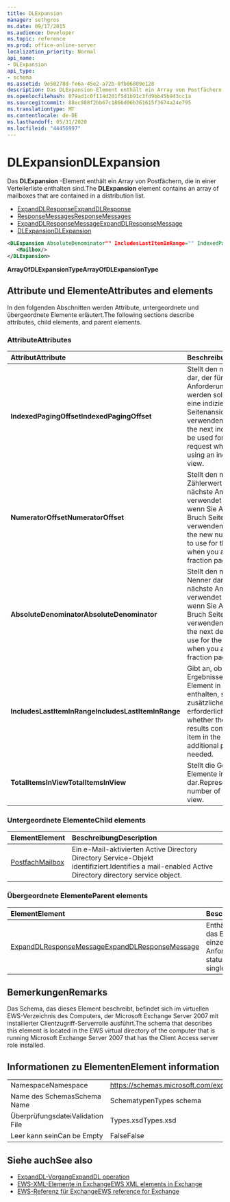 ```yaml
---
title: DLExpansion
manager: sethgros
ms.date: 09/17/2015
ms.audience: Developer
ms.topic: reference
ms.prod: office-online-server
localization_priority: Normal
api_name:
- DLExpansion
api_type:
- schema
ms.assetid: 9e50278d-fe6a-45e2-a72b-0fb06809e128
description: Das DLExpansion-Element enthält ein Array von Postfächern, die in einer Verteilerliste enthalten sind.
ms.openlocfilehash: 079ad1c0f114d201f5d1b91c3fd9bb45b943cc1a
ms.sourcegitcommit: 88ec988f2bb67c1866d06b361615f3674a24e795
ms.translationtype: MT
ms.contentlocale: de-DE
ms.lasthandoff: 05/31/2020
ms.locfileid: "44456997"
---
```

# <a name="dlexpansion"></a><span data-ttu-id="b89d4-103">DLExpansion</span><span class="sxs-lookup"><span data-stu-id="b89d4-103">DLExpansion</span></span>

<span data-ttu-id="b89d4-104">Das **DLExpansion** -Element enthält ein Array von Postfächern, die in einer Verteilerliste enthalten sind.</span><span class="sxs-lookup"><span data-stu-id="b89d4-104">The **DLExpansion** element contains an array of mailboxes that are contained in a distribution list.</span></span> 
  
- [<span data-ttu-id="b89d4-105">ExpandDLResponse</span><span class="sxs-lookup"><span data-stu-id="b89d4-105">ExpandDLResponse</span></span>](expanddlresponse.md) 
- [<span data-ttu-id="b89d4-106">ResponseMessages</span><span class="sxs-lookup"><span data-stu-id="b89d4-106">ResponseMessages</span></span>](responsemessages.md) 
- [<span data-ttu-id="b89d4-107">ExpandDLResponseMessage</span><span class="sxs-lookup"><span data-stu-id="b89d4-107">ExpandDLResponseMessage</span></span>](expanddlresponsemessage.md)
- [<span data-ttu-id="b89d4-108">DLExpansion</span><span class="sxs-lookup"><span data-stu-id="b89d4-108">DLExpansion</span></span>](dlexpansion.md)
  
```xml
<DLExpansion AbsoluteDenominator"" IncludesLastItemInRange="" IndexedPagingOffset="" NumeratorOffset="" TotalItemsInView="">
   <Mailbox/>
</DLExpansion>
```

 <span data-ttu-id="b89d4-109">**ArrayOfDLExpansionType**</span><span class="sxs-lookup"><span data-stu-id="b89d4-109">**ArrayOfDLExpansionType**</span></span>
## <a name="attributes-and-elements"></a><span data-ttu-id="b89d4-110">Attribute und Elemente</span><span class="sxs-lookup"><span data-stu-id="b89d4-110">Attributes and elements</span></span>

<span data-ttu-id="b89d4-111">In den folgenden Abschnitten werden Attribute, untergeordnete und übergeordnete Elemente erläutert.</span><span class="sxs-lookup"><span data-stu-id="b89d4-111">The following sections describe attributes, child elements, and parent elements.</span></span>
  
### <a name="attributes"></a><span data-ttu-id="b89d4-112">Attribute</span><span class="sxs-lookup"><span data-stu-id="b89d4-112">Attributes</span></span>

|<span data-ttu-id="b89d4-113">**Attribut**</span><span class="sxs-lookup"><span data-stu-id="b89d4-113">**Attribute**</span></span>|<span data-ttu-id="b89d4-114">**Beschreibung**</span><span class="sxs-lookup"><span data-stu-id="b89d4-114">**Description**</span></span>|
|:-----|:-----|
|<span data-ttu-id="b89d4-115">**IndexedPagingOffset**</span><span class="sxs-lookup"><span data-stu-id="b89d4-115">**IndexedPagingOffset**</span></span> <br/> |<span data-ttu-id="b89d4-116">Stellt den nächsten Index dar, der für die nächste Anforderung verwendet werden soll, wenn Sie eine indizierte Seitenansicht verwenden.</span><span class="sxs-lookup"><span data-stu-id="b89d4-116">Represents the next index that should be used for the next request when you are using an indexed page view.</span></span>  <br/> |
|<span data-ttu-id="b89d4-117">**NumeratorOffset**</span><span class="sxs-lookup"><span data-stu-id="b89d4-117">**NumeratorOffset**</span></span> <br/> |<span data-ttu-id="b89d4-118">Stellt den neuen Zählerwert dar, der für die nächste Anforderung verwendet werden soll, wenn Sie Ansichten mit Bruch Seiten verwenden.</span><span class="sxs-lookup"><span data-stu-id="b89d4-118">Represents the new numerator value to use for the next request when you are using fraction page views.</span></span>  <br/> |
|<span data-ttu-id="b89d4-119">**AbsoluteDenominator**</span><span class="sxs-lookup"><span data-stu-id="b89d4-119">**AbsoluteDenominator**</span></span> <br/> |<span data-ttu-id="b89d4-120">Stellt den nächsten Nenner dar, der für die nächste Anforderung verwendet werden soll, wenn Sie Ansichten mit Bruch Seiten verwenden.</span><span class="sxs-lookup"><span data-stu-id="b89d4-120">Represents the next denominator to use for the next request when you are using fraction page views.</span></span>  <br/> |
|<span data-ttu-id="b89d4-121">**IncludesLastItemInRange**</span><span class="sxs-lookup"><span data-stu-id="b89d4-121">**IncludesLastItemInRange**</span></span> <br/> |<span data-ttu-id="b89d4-122">Gibt an, ob die aktuellen Ergebnisse das letzte Element in der Abfrage enthalten, sodass kein zusätzliches Paging erforderlich ist.</span><span class="sxs-lookup"><span data-stu-id="b89d4-122">Indicates whether the current results contain the last item in the query so that additional paging is not needed.</span></span>  <br/> |
|<span data-ttu-id="b89d4-123">**TotalItemsInView**</span><span class="sxs-lookup"><span data-stu-id="b89d4-123">**TotalItemsInView**</span></span> <br/> |<span data-ttu-id="b89d4-124">Stellt die Gesamtzahl der Elemente in der Ansicht dar.</span><span class="sxs-lookup"><span data-stu-id="b89d4-124">Represents the total number of items in the view.</span></span>  <br/> |
   
### <a name="child-elements"></a><span data-ttu-id="b89d4-125">Untergeordnete Elemente</span><span class="sxs-lookup"><span data-stu-id="b89d4-125">Child elements</span></span>

|<span data-ttu-id="b89d4-126">**Element**</span><span class="sxs-lookup"><span data-stu-id="b89d4-126">**Element**</span></span>|<span data-ttu-id="b89d4-127">**Beschreibung**</span><span class="sxs-lookup"><span data-stu-id="b89d4-127">**Description**</span></span>|
|:-----|:-----|
|[<span data-ttu-id="b89d4-128">Postfach</span><span class="sxs-lookup"><span data-stu-id="b89d4-128">Mailbox</span></span>](mailbox.md) <br/> |<span data-ttu-id="b89d4-129">Ein e-Mail-aktivierten Active Directory Directory Service-Objekt identifiziert.</span><span class="sxs-lookup"><span data-stu-id="b89d4-129">Identifies a mail-enabled Active Directory directory service object.</span></span>  <br/> |
   
### <a name="parent-elements"></a><span data-ttu-id="b89d4-130">Übergeordnete Elemente</span><span class="sxs-lookup"><span data-stu-id="b89d4-130">Parent elements</span></span>

|<span data-ttu-id="b89d4-131">**Element**</span><span class="sxs-lookup"><span data-stu-id="b89d4-131">**Element**</span></span>|<span data-ttu-id="b89d4-132">**Beschreibung**</span><span class="sxs-lookup"><span data-stu-id="b89d4-132">**Description**</span></span>|
|:-----|:-----|
|[<span data-ttu-id="b89d4-133">ExpandDLResponseMessage</span><span class="sxs-lookup"><span data-stu-id="b89d4-133">ExpandDLResponseMessage</span></span>](expanddlresponsemessage.md) <br/> |<span data-ttu-id="b89d4-134">Enthält den Status und das Ergebnis einer einzelnen ExpandDL-Anforderung.</span><span class="sxs-lookup"><span data-stu-id="b89d4-134">Contains the status and result of a single ExpandDL request.</span></span>  <br/> |
   
## <a name="remarks"></a><span data-ttu-id="b89d4-135">Bemerkungen</span><span class="sxs-lookup"><span data-stu-id="b89d4-135">Remarks</span></span>

<span data-ttu-id="b89d4-136">Das Schema, das dieses Element beschreibt, befindet sich im virtuellen EWS-Verzeichnis des Computers, der Microsoft Exchange Server 2007 mit installierter Clientzugriff-Serverrolle ausführt.</span><span class="sxs-lookup"><span data-stu-id="b89d4-136">The schema that describes this element is located in the EWS virtual directory of the computer that is running Microsoft Exchange Server 2007 that has the Client Access server role installed.</span></span>
  
## <a name="element-information"></a><span data-ttu-id="b89d4-137">Informationen zu Elementen</span><span class="sxs-lookup"><span data-stu-id="b89d4-137">Element information</span></span>

|||
|:-----|:-----|
|<span data-ttu-id="b89d4-138">Namespace</span><span class="sxs-lookup"><span data-stu-id="b89d4-138">Namespace</span></span>  <br/> |https://schemas.microsoft.com/exchange/services/2006/types  <br/> |
|<span data-ttu-id="b89d4-139">Name des Schemas</span><span class="sxs-lookup"><span data-stu-id="b89d4-139">Schema Name</span></span>  <br/> |<span data-ttu-id="b89d4-140">Schematypen</span><span class="sxs-lookup"><span data-stu-id="b89d4-140">Types schema</span></span>  <br/> |
|<span data-ttu-id="b89d4-141">Überprüfungsdatei</span><span class="sxs-lookup"><span data-stu-id="b89d4-141">Validation File</span></span>  <br/> |<span data-ttu-id="b89d4-142">Types.xsd</span><span class="sxs-lookup"><span data-stu-id="b89d4-142">Types.xsd</span></span>  <br/> |
|<span data-ttu-id="b89d4-143">Leer kann sein</span><span class="sxs-lookup"><span data-stu-id="b89d4-143">Can be Empty</span></span>  <br/> |<span data-ttu-id="b89d4-144">False</span><span class="sxs-lookup"><span data-stu-id="b89d4-144">False</span></span>  <br/> |
   
## <a name="see-also"></a><span data-ttu-id="b89d4-145">Siehe auch</span><span class="sxs-lookup"><span data-stu-id="b89d4-145">See also</span></span>

- [<span data-ttu-id="b89d4-146">ExpandDL-Vorgang</span><span class="sxs-lookup"><span data-stu-id="b89d4-146">ExpandDL operation</span></span>](expanddl-operation.md)
- [<span data-ttu-id="b89d4-147">EWS-XML-Elemente in Exchange</span><span class="sxs-lookup"><span data-stu-id="b89d4-147">EWS XML elements in Exchange</span></span>](ews-xml-elements-in-exchange.md) 
- [<span data-ttu-id="b89d4-148">EWS-Referenz für Exchange</span><span class="sxs-lookup"><span data-stu-id="b89d4-148">EWS reference for Exchange</span></span>](ews-reference-for-exchange.md)

